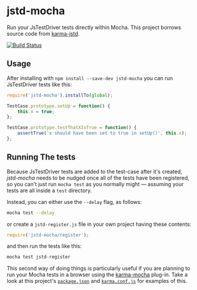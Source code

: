 # jstd-mocha

Run your JsTestDriver tests directly within Mocha. This project borrows source code from [karma-jstd](https://github.com/vojtajina/karma-jstd).

[![Build Status](https://travis-ci.org/BladeRunnerJS/jstd-mocha.png)](https://travis-ci.org/BladeRunnerJS/jstd-mocha)

## Usage

After installing with `npm install --save-dev jstd-mocha` you can run JsTestDriver tests like this:

```js
require('jstd-mocha').installTo(global);

TestCase.prototype.setUp = function() {
	this.x = true;
};

TestCase.prototype.testThatXIsTrue = function() {
	assertTrue('x should have been set to true in setUp()', this.x);
};
```

## Running The tests

Because JsTestDriver tests are added to the test-case after it's created, _jstd-mocha_ needs to be nudged once all of the tests have been registered, so you can't just run `mocha test` as you normally might &mdash; assuming your tests are all inside a `test` directory.

Instead, you can either use the `--delay` flag, as follows:

```sh
mocha test --delay
```

or create a `jstd-register.js` file in your own project having these contents:

```js
require('jstd-mocha/register');
```

and then run the tests like this:

```sh
mocha test jstd-register
```

This second way of doing things is particularly useful if you are planning to run your Mocha tests in a browser using the [karma-mocha](https://github.com/karma-runner/karma-mocha) plug-in. Take a look at this project's [`package.json`](https://github.com/BladeRunnerJS/jstd-mocha/blob/master/package.json) and [`karma.conf.js`](https://github.com/BladeRunnerJS/jstd-mocha/blob/master/karma.conf.js) for examples of this.
